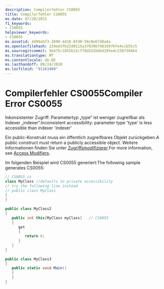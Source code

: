 ```yaml
---
description: Compilerfehler CS0055
title: Compilerfehler CS0055
ms.date: 07/20/2015
f1_keywords:
- CS0055
helpviewer_keywords:
- CS0055
ms.assetid: 4d98abf3-2690-4418-8fd0-50c0e67d0a4a
ms.openlocfilehash: 224ee5fb22d0115a37039bf483d976fe4ccb55c5
ms.sourcegitcommit: 5b475c1855b32cf78d2d1bbb4295e4c236f39464
ms.translationtype: MT
ms.contentlocale: de-DE
ms.lasthandoff: 09/24/2020
ms.locfileid: "91163400"
---
```

# <a name="compiler-error-cs0055"></a><span data-ttu-id="5e4ee-103">Compilerfehler CS0055</span><span class="sxs-lookup"><span data-stu-id="5e4ee-103">Compiler Error CS0055</span></span>

<span data-ttu-id="5e4ee-104">Inkonsistenter Zugriff: Parametertyp „type“ ist weniger zugreifbar als Indexer „indexer“.</span><span class="sxs-lookup"><span data-stu-id="5e4ee-104">Inconsistent accessibility: parameter type 'type' is less accessible than indexer 'indexer'</span></span>  
  
 <span data-ttu-id="5e4ee-105">Ein public-Konstrukt muss ein öffentlich zugreifbares Objekt zurückgeben.</span><span class="sxs-lookup"><span data-stu-id="5e4ee-105">A public construct must return a publicly accessible object.</span></span> <span data-ttu-id="5e4ee-106">Weitere Informationen finden Sie unter [Zugriffsmodifizierer](../programming-guide/classes-and-structs/access-modifiers.md).</span><span class="sxs-lookup"><span data-stu-id="5e4ee-106">For more information, see [Access Modifiers](../programming-guide/classes-and-structs/access-modifiers.md).</span></span>  
  
 <span data-ttu-id="5e4ee-107">Im folgenden Beispiel wird CS0055 generiert:</span><span class="sxs-lookup"><span data-stu-id="5e4ee-107">The following sample generates CS0055:</span></span>  
  
```csharp  
// CS0055.cs  
class MyClass //defaults to private accessibility  
// try the following line instead  
// public class MyClass  
{  
}  
  
public class MyClass2  
{  
   public int this[MyClass myClass]   // CS0055  
   {  
      get  
      {  
         return 0;  
      }  
   }  
}  
  
public class MyClass3  
{  
   public static void Main()  
   {  
   }  
}  
```
